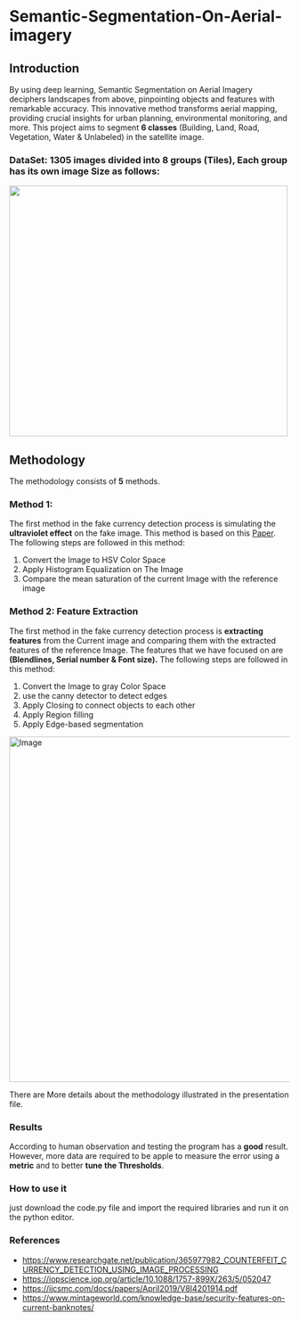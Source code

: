 # Semantic-Segmentation-On-Aerial-imagery
 
## Introduction
By using deep learning, Semantic Segmentation on Aerial Imagery deciphers landscapes from above, pinpointing objects and features with remarkable accuracy. This innovative method transforms aerial mapping, providing crucial insights for urban planning, environmental monitoring, and more.
This project aims to segment **6 classes** (Building, Land, Road, Vegetation, Water & Unlabeled) in the satellite image.

### DataSet: 1305 images divided into 8 groups (Tiles), Each group has its own image Size as follows:

<img src="https://github.com/a5medashraf/Semantic-Segmentation-on-Aerial-imagery/assets/72763763/b3309699-a10b-48b7-972f-5984ff84f033" width="500" height="450">


## Methodology
The methodology consists of **5** methods.

### Method 1: 
The first method in the fake currency detection process is simulating the **ultraviolet effect** on the fake image. 
This method is based on this [Paper](https://www.researchgate.net/publication/365977982_COUNTERFEIT_CURRENCY_DETECTION_USING_IMAGE_PROCESSING).
The following steps are followed in this method:

1. Convert the Image to HSV Color Space
2. Apply Histogram Equalization on The Image
3. Compare the mean saturation of the current Image with the reference image


### Method 2: Feature Extraction
The first method in the fake currency detection process is **extracting features** from the Current image and comparing them with the extracted features of the reference Image.
The features that we have focused on are **(Blendlines, Serial number & Font size).**
The following steps are followed in this method:

1. Convert the Image to gray Color Space
2. use the canny detector to detect edges
3. Apply Closing to connect objects to each other
4. Apply Region filling
5. Apply Edge-based segmentation
<img src="xyyz.JPG" alt="Image" width="620px" height="auto">

There are More details about the methodology illustrated in the presentation file.

### Results

According to human observation and testing the program has a **good** result. However, more data are required to be apple to measure the error using a **metric** and to better **tune the Thresholds**.

### How to use it

just download the code.py file and import the required libraries and run it on the python editor.

### References
- https://www.researchgate.net/publication/365977982_COUNTERFEIT_CURRENCY_DETECTION_USING_IMAGE_PROCESSING
- https://iopscience.iop.org/article/10.1088/1757-899X/263/5/052047
- https://ijcsmc.com/docs/papers/April2019/V8I4201914.pdf
- https://www.mintageworld.com/knowledge-base/security-features-on-current-banknotes/


